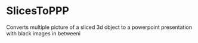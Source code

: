 # SlicesToPPP
Converts multiple picture of a sliced 3d object to a powerpoint presentation with black images in betweeni

